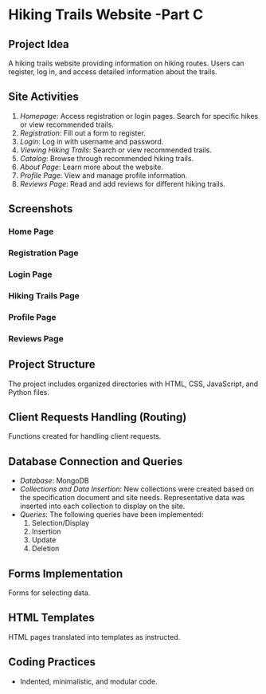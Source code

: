 # Hiking Trails Website -Part C

## Project Idea
A hiking trails website providing information on hiking routes. Users can register, log in, and access detailed information about the trails.

## Site Activities
1. *Homepage*: Access registration or login pages. Search for specific hikes or view recommended trails.
2. *Registration*: Fill out a form to register.
3. *Login*: Log in with username and password.
4. *Viewing Hiking Trails*: Search or view recommended trails.
5. *Catalog*: Browse through recommended hiking trails.
6. *About Page*: Learn more about the website.
7. *Profile Page*: View and manage profile information.
8. *Reviews Page*: Read and add reviews for different hiking trails.

## Screenshots
### Home Page


### Registration Page

### Login Page

### Hiking Trails Page

### Profile Page

### Reviews Page

## Project Structure
The project includes organized directories with HTML, CSS, JavaScript, and Python files.

## Client Requests Handling (Routing)
Functions created for handling client requests.

## Database Connection and Queries
- *Database*: MongoDB
- *Collections and Data Insertion*: New collections were created based on the specification document and site needs. Representative data was inserted into each collection to display on the site.
- *Queries*: The following queries have been implemented:
  1. Selection/Display
  2. Insertion
  3. Update
  4. Deletion

## Forms Implementation
Forms for selecting data.

## HTML Templates
HTML pages translated into templates as instructed.

## Coding Practices
- Indented, minimalistic, and modular code.

